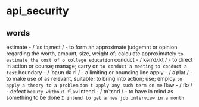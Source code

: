 # api_security

## words

estimate - / ˈɛs təˌmeɪt / - to form an approximate judgemnt or opinion regarding the worth, amount, size, weight of; calculate approximately
`to estimate the cost of o college education`
conduct - / kənˈdʌkt / - to direct in action or course; manage; carry on
`to conduct a meeting`
`to conduct a test`
boundary - / ˈbaʊn də ri / - a limiting or bounding line
apply - / əˈplaɪ / - to make use of as relevant, suitable; to bring into action; use; employ
`to apply a theory to a problem`
`don't apply any such term on me`
flaw - / flɔ / - defect
`beauty without flaw`
intend - / ɪnˈtɛnd / - to have in mind as something to be done
`I intend to get a new job interview in a month`

